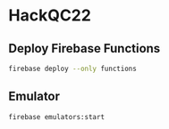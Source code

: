 # HackQC22


## Deploy Firebase Functions
```bash
firebase deploy --only functions
```

## Emulator
```bash
firebase emulators:start
```